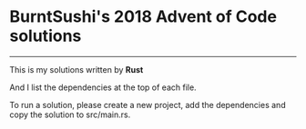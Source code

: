 # BurntSushi's 2018 Advent of Code solutions
---
This is my solutions written by **Rust**

And I list the dependencies at the top of each file.

To run a solution, please create a new project, add the dependencies and copy the solution to src/main.rs.
